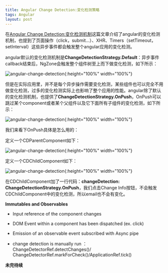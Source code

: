 ```yaml
---
title: Angular Change Detection:变化检测策略
tags: Angular
layout: post
---
```


在[Angular Change Detection:变化检测机制](https://limeii.github.io/2019/06/angular-changedetection/)这篇文章介绍了angular的变化检测机制，也提到了页面操作（click，submit...）、XHR、Timers（setTimeout，setInterval）这些异步事件都会触发整个angular应用的变化检测。


angular默认的变化检测机制是**ChangeDetectionStrategy.Default**：异步事件callback结束后，NgZone会触发整个组件树至上而下做变化检测，如下所示：

![angular-change-detection](https://limeii.github.io/assets/images/posts/angular/angular-change-detection-strategy01.png){:height="100%" width="100%"}

但是在实际应用里，并不是每个异步操作需要变化检测，某些组件也可以完全不用做变化检测，过多的变化检测实际上也影响了整个应用的性能。angular除了默认的变化检测机制，也提供了**ChangeDetectionStrategy.OnPush**，OnPush可以跳过某个component或者某个父组件以及它下面所有子组件的变化检测，如下所示：

![angular-change-detection](https://limeii.github.io/assets/images/posts/angular/angular-change-detection-strategy02.png){:height="100%" width="100%"}

我们来看下OnPush具体是怎么用的：


定义一个CDParentComponent如下：

![angular-change-detection](https://limeii.github.io/assets/images/posts/angular/angular-change-detection-strategy03.png){:height="100%" width="100%"}

定义一个CDChildComponent如下：

![angular-change-detection](https://limeii.github.io/assets/images/posts/angular/angular-change-detection-strategy04.png){:height="100%" width="100%"}

在CDChildComponent加了一行代码：**changeDetection: ChangeDetectionStrategy.OnPush**，我们点击Change Info按钮，不会触发CDChildComponent中的变化检测，所以email也不会有变化。

**Immutables and Observables**


- Input reference of the component changes

- DOM Event within a component has been dispatched (ex. click)

- Emission of an observable event subscribed with Async pipe

- change detection is manually run ：ChangeDetectorRef.detectChanges()/ ChangeDetectorRef.markForCheck()/ApplicationRef.tick()


**未完待续**